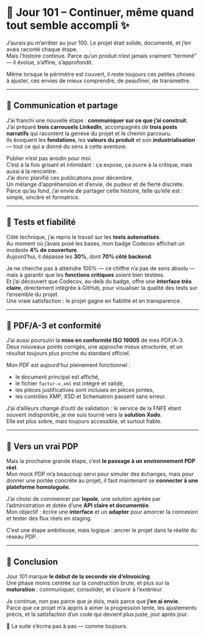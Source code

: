 # 🧭 Jour 101 – Continuer, même quand tout semble accompli ✨

J’aurais pu m’arrêter au jour 100. Le projet était solide, documenté, et j’en avais raconté chaque étape.  
Mais l’histoire continue. Parce qu’un produit n’est jamais vraiment “terminé” — il évolue, s’affine, s’approfondit.  

Même lorsque le périmètre est couvert, il reste toujours ces petites choses à ajuster, ces envies de mieux comprendre, de peaufiner, de transmettre.

---

## 💬 Communication et partage

J’ai franchi une nouvelle étape : **communiquer sur ce que j’ai construit**.  
J’ai préparé **trois carrousels LinkedIn**, accompagnés de **trois posts narratifs** qui racontent la genèse du projet et le chemin parcouru.  
Ils évoquent les **fondations**, les **valeurs du produit** et son **industrialisation** — tout ce qui a donné du sens à cette aventure.

Publier n’est pas anodin pour moi.  
C’est à la fois grisant et intimidant : ça expose, ça ouvre à la critique, mais aussi à la rencontre.  
J’ai donc planifié ces publications pour décembre.  
Un mélange d’appréhension et d’envie, de pudeur et de fierté discrète.  
Parce qu’au fond, j’ai envie de partager cette histoire, telle qu’elle est : simple, sincère et formatrice.

---

## 🧪 Tests et fiabilité

Côté technique, j’ai repris le travail sur les **tests automatisés**.  
Au moment où j’avais posé les bases, mon badge Codecov affichait un modeste **4% de couverture**.  
Aujourd’hui, il dépasse les **30%**, dont **70% côté backend**.  

Je ne cherche pas à atteindre 100% — ce chiffre n’a pas de sens absolu — mais à garantir que les **fonctions critiques** soient bien testées.  
Et j’ai découvert que Codecov, au-delà du badge, offre une **interface très claire**, directement intégrée à GitHub, pour visualiser la qualité des tests sur l’ensemble du projet.  
Une vraie satisfaction : le projet gagne en fiabilité et en transparence.

---

## 📄 PDF/A-3 et conformité

J’ai aussi poursuivi la **mise en conformité ISO 19005** de mes PDF/A-3.  
Deux nouveaux points corrigés, une approche mieux structurée, et un résultat toujours plus proche du standard officiel.  

Mon PDF est aujourd’hui pleinement fonctionnel :  
* le document principal est affiché,  
* le fichier `factur-x.xml` est intégré et validé,  
* les pièces justificatives sont incluses en pièces jointes,  
* les contrôles XMP, XSD et Schematron passent sans erreur.

J’ai d’ailleurs changé d’outil de validation : le service de la FNFE étant souvent indisponible, je me suis tourné vers la **solution Xodo**.  
Elle est plus sobre, mais toujours accessible, et surtout fiable.

---

## 🔌 Vers un vrai PDP

Mais la prochaine grande étape, c’est **le passage à un environnement PDP réel**.  
Mon mock PDP m’a beaucoup servi pour simuler des échanges, mais pour donner une portée concrète au projet, il faut maintenant se **connecter à une plateforme homologuée**.  

J’ai choisi de commencer par **Iopole**, une solution agréée par l’administration et dotée d’une **API claire et documentée**.  
Mon objectif : écrire une **interface** et un **adapter** pour amorcer la connexion et tester des flux réels en staging.

C’est une étape ambitieuse, mais logique : ancrer le projet dans la réalité du réseau PDP.

---

## 🌱 Conclusion

Jour 101 marque **le début de la seconde vie d’eInvoicing**.  
Une phase moins centrée sur la construction brute, et plus sur la **maturation** : communiquer, consolider, et s’ouvrir à l’extérieur.  

Je continue, non pas parce que je dois, mais parce que **j’en ai envie**.  
Parce que ce projet m’a appris à aimer la progression lente, les ajustements précis, et la satisfaction d’un code qui devient plus juste, jour après jour.  

🚀 La suite s’écrira pas à pas — comme toujours.